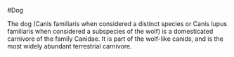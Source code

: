 #Dog







The dog (Canis familiaris when considered a distinct species or Canis lupus familiaris when considered a subspecies of the wolf) is a domesticated carnivore of the family Canidae. It is part of the wolf-like canids, and is the most widely abundant terrestrial carnivore.